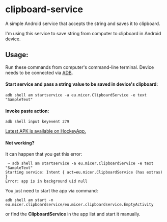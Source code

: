 # clipboard-service
A simple Android service that accepts the string and saves it to clipboard.

I'm using this service to save string from computer to clipboard in Android device.

## Usage:

Run these commands from computer's command-line terminal. Device needs to be connected via [ADB](https://developer.android.com/studio/command-line/adb).

#### Start service and pass a string value to be saved in device's clipboard:
```
adb shell am startservice -a eu.micer.ClipboardService -e text "SampleText"
```

#### Invoke paste action:
```
adb shell input keyevent 279
```

[Latest APK is available on HockeyApp.](https://rink.hockeyapp.net/apps/c2292af1c719432cae0cbcb668f1e386)


#### Not working?

It can happen that you get this error:
```
 ~ adb shell am startservice -a eu.micer.ClipboardService -e text "SampleText"
Starting service: Intent { act=eu.micer.ClipboardService (has extras) }
Error: app is in background uid null
```

You just need to start the app via command:
```
adb shell am start -n eu.micer.clipboardservice/eu.micer.clipboardservice.EmptyActivity
```
or find the **ClipboardService** in the app list and start it manually.
